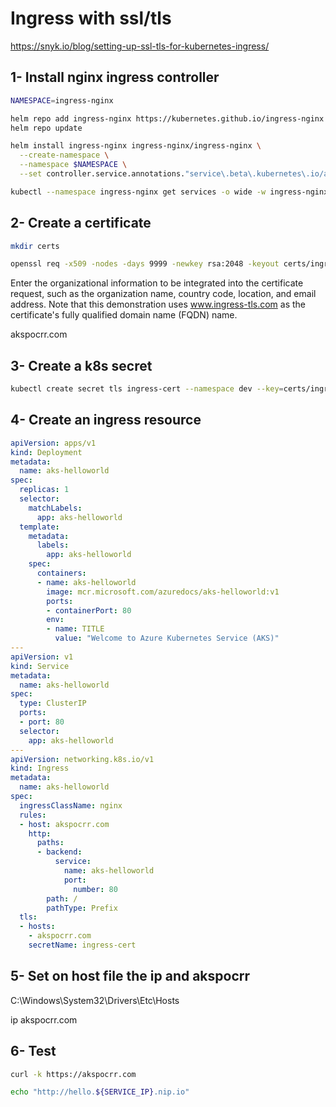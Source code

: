 # Ingress with ssl/tls
https://snyk.io/blog/setting-up-ssl-tls-for-kubernetes-ingress/

## 1- Install nginx ingress controller

```bash
NAMESPACE=ingress-nginx

helm repo add ingress-nginx https://kubernetes.github.io/ingress-nginx
helm repo update

helm install ingress-nginx ingress-nginx/ingress-nginx \
  --create-namespace \
  --namespace $NAMESPACE \
  --set controller.service.annotations."service\.beta\.kubernetes\.io/azure-load-balancer-health-probe-request-path"=/healthz

kubectl --namespace ingress-nginx get services -o wide -w ingress-nginx-controller
```

## 2- Create a certificate

```bash
mkdir certs

openssl req -x509 -nodes -days 9999 -newkey rsa:2048 -keyout certs/ingress-tls.key -out certs/ingress-tls.crt
```
Enter the organizational information to be integrated into the certificate request, such as the organization name, country code, location, and email address. Note that this demonstration uses www.ingress-tls.com as the certificate's fully qualified domain name (FQDN) name. 

akspocrr.com

## 3- Create a k8s secret

```bash
kubectl create secret tls ingress-cert --namespace dev --key=certs/ingress-tls.key --cert=certs/ingress-tls.crt -o yaml
```

## 4- Create an ingress resource

```yaml
apiVersion: apps/v1
kind: Deployment
metadata:
  name: aks-helloworld  
spec:
  replicas: 1
  selector:
    matchLabels:
      app: aks-helloworld
  template:
    metadata:
      labels:
        app: aks-helloworld
    spec:
      containers:
      - name: aks-helloworld
        image: mcr.microsoft.com/azuredocs/aks-helloworld:v1
        ports:
        - containerPort: 80
        env:
        - name: TITLE
          value: "Welcome to Azure Kubernetes Service (AKS)"
---
apiVersion: v1
kind: Service
metadata:
  name: aks-helloworld
spec:
  type: ClusterIP
  ports:
  - port: 80
  selector:
    app: aks-helloworld
---
apiVersion: networking.k8s.io/v1
kind: Ingress
metadata:
  name: aks-helloworld
spec:
  ingressClassName: nginx
  rules:
  - host: akspocrr.com
    http:
      paths:
      - backend:
          service:
            name: aks-helloworld
            port:
              number: 80
        path: /
        pathType: Prefix
  tls:
  - hosts:
    - akspocrr.com
    secretName: ingress-cert
```
## 5- Set on host file the ip and akspocrr

 C:\Windows\System32\Drivers\Etc\Hosts

ip akspocrr.com

## 6- Test

```bash
curl -k https://akspocrr.com

echo "http://hello.${SERVICE_IP}.nip.io"
```